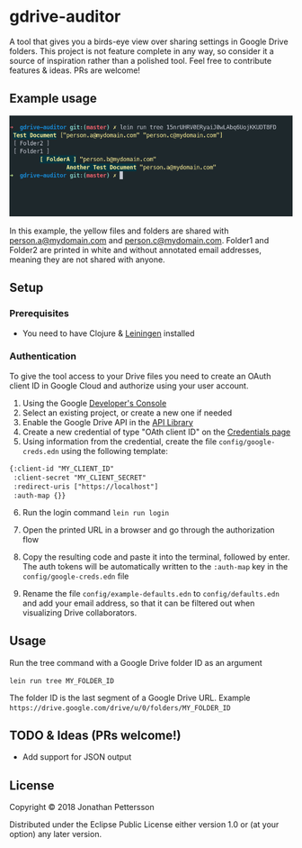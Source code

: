 # gdrive-auditor

A tool that gives you a birds-eye view over sharing settings in Google Drive folders. This project is not feature complete in any way, so consider it a source of inspiration rather than a polished tool. Feel free to contribute features & ideas. PRs are welcome!

## Example usage

![Alt text](public/gdrive-auditor.png?raw=true "Example usage")

In this example, the yellow files and folders are shared with person.a@mydomain.com and person.c@mydomain.com. Folder1 and Folder2 are printed in white and without annotated email addresses, meaning they are not shared with anyone.

## Setup

### Prerequisites

* You need to have Clojure & [Leiningen](https://leiningen.org/) installed

### Authentication

To give the tool access to your Drive files you need to create an OAuth client ID in Google Cloud and authorize using your user account.

1. Using the Google [Developer's Console](https://console.developers.google.com/)
2. Select an existing project, or create a new one if needed
3. Enable the Google Drive API in the [API Library](https://console.developers.google.com/apis/library)
4. Create a new credential of type "OAth client ID" on the [Credentials page](https://console.developers.google.com/apis/credentials)
5. Using information from the credential, create the file `config/google-creds.edn` using the following template:

```edn
{:client-id "MY_CLIENT_ID"
 :client-secret "MY_CLIENT_SECRET"
 :redirect-uris ["https://localhost"]
 :auth-map {}}
```

6. Run the login command
`lein run login`

7. Open the printed URL in a browser and go through the authorization flow
8. Copy the resulting code and paste it into the terminal, followed by enter. The auth tokens will be automatically written to the `:auth-map` key in the `config/google-creds.edn` file

9. Rename the file `config/example-defaults.edn` to `config/defaults.edn` and add your email address, so that it can be filtered out when visualizing Drive collaborators.

## Usage

Run the tree command with a Google Drive folder ID as an argument

`lein run tree MY_FOLDER_ID`

The folder ID is the last segment of a Google Drive URL. 
Example `https://drive.google.com/drive/u/0/folders/MY_FOLDER_ID`

## TODO & Ideas (PRs welcome!)

* Add support for JSON output

## License

Copyright © 2018 Jonathan Pettersson

Distributed under the Eclipse Public License either version 1.0 or (at
your option) any later version.
 
